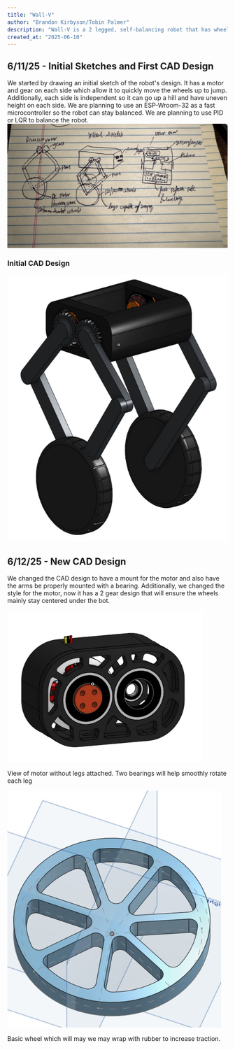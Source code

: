 ```yaml
---
title: "Wall-V"
author: "Brandon Kirbyson/Tobin Palmer"
description: "Wall-V is a 2 legged, self-balancing robot that has wheels and can jump."
created_at: "2025-06-10"
---
```


## 6/11/25 - Initial Sketches and First CAD Design

We started by drawing an initial sketch of the robot's design. It has a motor and gear on each side which allow it to quickly move the wheels up to jump. Additionally, each side is independent so it can go up a hill and have uneven height on each side. We are planning to use an ESP-Wroom-32 as a fast microcontroller so the robot can stay balanced. We are planning to use PID or LQR to balance the robot.
![alt text](./imgs/IMG_2759.jpeg)

### Initial CAD Design

![alt text](./imgs/1.png)

## 6/12/25 - New CAD Design

We changed the CAD design to have a mount for the motor and also have the arms be properly mounted with a bearing. Additionally, we changed the style for the motor, now it has a 2 gear design that will ensure the wheels mainly stay centered under the bot.

![alt text](./imgs/2.png)

View of motor without legs attached. Two bearings will help smoothly rotate each leg

![alt text](image.png)

Basic wheel which will may we may wrap with rubber to increase traction.
